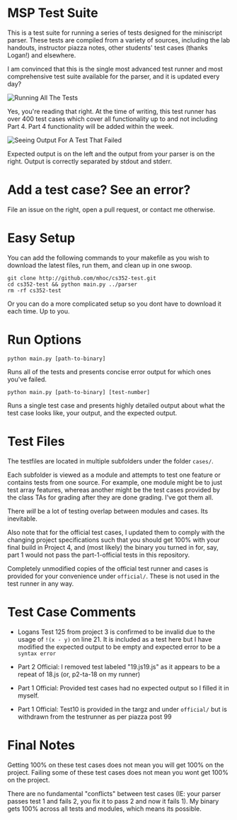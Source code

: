 
# MSP Test Suite

This is a test suite for running a series of tests designed for the miniscript
parser. These tests are compiled from a variety of sources, including the
lab handouts, instructor piazza notes, other students' test cases (thanks
Logan!) and elsewhere.

I am convinced that this is the single most advanced test runner and most
comprehensive test suite available for the parser, and it is updated every day?

![Running All The Tests](http://i.imgur.com/nGcIhps.png)

Yes, you're reading that right. At the time of writing, this test runner has over 400 test cases which cover all functionality up to and not including Part 4. Part 4 functionality will be added within the week. 

![Seeing Output For A Test That Failed](http://i.imgur.com/QTT9qtQ.png)

Expected output is on the left and the output from your parser is on the right. Output is correctly separated by stdout and stderr. 

# Add a test case? See an error?

File an issue on the right, open a pull request, or contact me otherwise.

# Easy Setup

You can add the following commands to your makefile as you wish to download
the latest files, run them, and clean up in one swoop.

```
git clone http://github.com/mhoc/cs352-test.git
cd cs352-test && python main.py ../parser
rm -rf cs352-test
```

Or you can do a more complicated setup so you dont have to download it each
time. Up to you.

# Run Options

`python main.py [path-to-binary]`

Runs all of the tests and presents concise error output for which ones you've
failed.

`python main.py [path-to-binary] [test-number]`

Runs a single test case and presents highly detailed output about what the
test case looks like, your output, and the expected output.

# Test Files

The testfiles are located in multiple subfolders under the folder `cases/`.

Each subfolder is viewed as a module and attempts to test one feature or
contains tests from one source. For example, one module might be to just
test array features, whereas another might be the test cases provided
by the class TAs for grading after they are done grading. I've got them
all.

There *will* be a lot of testing overlap between modules and cases. Its
inevitable.

Also note that for the official test cases, I updated them to comply with
the changing project specifications such that you should get 100% with your
final build in Project 4, and (most likely) the binary you turned in for,
say, part 1 would not pass the part-1-official tests in this repository.

Completely unmodified copies of the official test runner and cases is provided
for your convenience under `official/`. These is not used in the test runner
in any way.

# Test Case Comments

* Logans Test 125 from project 3 is confirmed to be invalid due to the usage
of `!(x - y)` on line 21. It is included as a test here but I have modified
the expected output to be empty and expected error to be a `syntax error`

* Part 2 Official: I removed test labeled "19.js19.js" as it appears to
be a repeat of 18.js (or, p2-ta-18 on my runner)

* Part 1 Official: Provided test cases had no expected output
so I filled it in myself.

* Part 1 Official: Test10 is provided in the targz and under `official/` but
is withdrawn from the testrunner as per piazza post 99

# Final Notes

Getting 100% on these test cases does not mean you will get 100% on the
project. Failing some of these test cases does not mean you wont get
100% on the project.

There are no fundamental "conflicts" between test cases (IE: your parser
passes test 1 and fails 2, you fix it to pass 2 and now it fails 1). My
binary gets 100% across all tests and modules, which means its possible.
